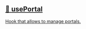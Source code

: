 ## [📄️<!-- --> <!-- -->usePortal](/react-native-teleport/pr-preview/pr-29/docs/api/hooks/use-portal.md)

[Hook that allows to manage portals.](/react-native-teleport/pr-preview/pr-29/docs/api/hooks/use-portal.md)
